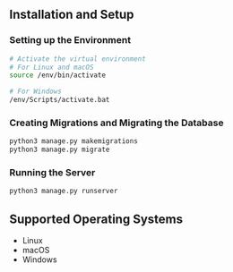 
## Installation and Setup

### Setting up the Environment

```bash
# Activate the virtual environment
# For Linux and macOS
source /env/bin/activate

# For Windows
/env/Scripts/activate.bat
```

### Creating Migrations and Migrating the Database

```bash
python3 manage.py makemigrations
python3 manage.py migrate
```

### Running the Server

```bash
python3 manage.py runserver
```

## Supported Operating Systems

- Linux
- macOS
- Windows
